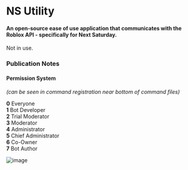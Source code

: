 # NS Utility
#### An open-source ease of use application that communicates with the Roblox API - specifically for Next Saturday.

Not in use.

### Publication Notes
#### Permission System
_(can be seen in command registration near bottom of command files)_

**0** Everyone<br>
**1** Bot Developer<br>
**2** Trial Moderator<br>
**3** Moderator<br>
**4** Administrator<br>
**5** Chief Administrator<br>
**6** Co-Owner<br>
**7** Bot Author<br>

![image](https://user-images.githubusercontent.com/78659866/158257236-bde26469-3b7f-41cd-bcaf-554f981a79a7.png)
